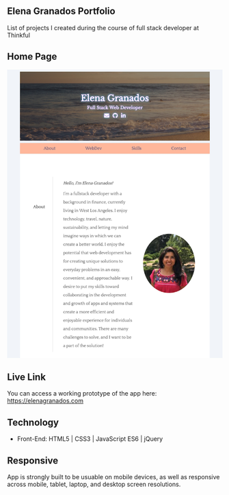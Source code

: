 ## Elena Granados Portfolio
List of projects I created during the course of full stack developer at Thinkful  

## Home Page 


![](https://github.com/ElenaG518/portfolio/blob/master/images/homepage.png)  

## Live Link
You can access a working prototype of the app here: https://elenagranados.com

## Technology
* Front-End: HTML5 | CSS3 | JavaScript ES6 | jQuery


## Responsive
App is strongly built to be usuable on mobile devices, as well as responsive across mobile, tablet, laptop, and desktop screen resolutions.

